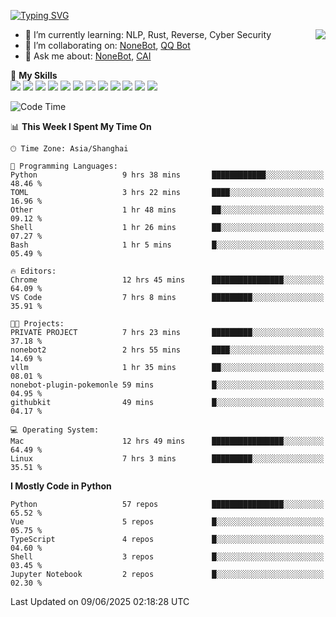 [![Typing SVG](https://readme-typing-svg.herokuapp.com?size=25&duration=2500&color=8C43EA&vCenter=true&width=200&height=40&lines=Hi+there+%F0%9F%91%8B%F0%9F%8F%BB;I'm+yanyongyu)](https://git.io/typing-svg)

<a href="#">
  <img align="right" src="https://github-readme-stats.vercel.app/api?username=yanyongyu&count_private=true&show_icons=true&bg_color=15,f2f7fd,E0EAFC" />
</a>

- 🌱 I’m currently learning: NLP, Rust, Reverse, Cyber Security
- 👯 I’m collaborating on: [NoneBot](https://github.com/nonebot), [QQ Bot](https://github.com/Mrs4s/go-cqhttp)
- 💬 Ask me about: [NoneBot](https://github.com/nonebot), [CAI](https://github.com/cscs181/CAI)

🌟 **My Skills**  
![](https://img.shields.io/badge/-Python-3e74a2?style=flat-square&logo=Python&logoColor=fff)
![](https://img.shields.io/badge/-TypeScript-3178C6?style=flat-square&logo=TypeScript&logoColor=fff)
![](https://img.shields.io/badge/-Vue-4fc08d?style=flat-square&logo=Vue.js&logoColor=fff)
![](https://img.shields.io/badge/-React-2d98ce?style=flat-square&logo=React&logoColor=fff)
![](https://img.shields.io/badge/-FastAPI-009688?style=flat-square&logo=FastAPI&logoColor=fff)
![](https://img.shields.io/badge/-Linux-000000?style=flat-square&logo=Linux&logoColor=fff)
![](https://img.shields.io/badge/-Docker-2496ED?style=flat-square&logo=Docker&logoColor=fff)
![](https://img.shields.io/badge/-Kubernetes-326CE5?style=flat-square&logo=Kubernetes&logoColor=fff)
![](https://img.shields.io/badge/-GitHub%20Actions-2088FF?style=flat-square&logo=GitHubActions&logoColor=fff)
![](https://img.shields.io/badge/-PostgreSQL-4169E1?style=flat-square&logo=PostgreSQL&logoColor=fff)
![](https://img.shields.io/badge/-Redis-DC382D?style=flat-square&logo=Redis&logoColor=fff)
![](https://img.shields.io/badge/-MongoDB-47A248?style=flat-square&logo=MongoDB&logoColor=fff)

<!--START_SECTION:waka-->
![Code Time](http://img.shields.io/badge/Code%20Time-7%2C641%20hrs%2038%20mins-blue)

📊 **This Week I Spent My Time On** 

```text
🕑︎ Time Zone: Asia/Shanghai

💬 Programming Languages: 
Python                   9 hrs 38 mins       ████████████░░░░░░░░░░░░░   48.46 % 
TOML                     3 hrs 22 mins       ████░░░░░░░░░░░░░░░░░░░░░   16.96 % 
Other                    1 hr 48 mins        ██░░░░░░░░░░░░░░░░░░░░░░░   09.12 % 
Shell                    1 hr 26 mins        ██░░░░░░░░░░░░░░░░░░░░░░░   07.27 % 
Bash                     1 hr 5 mins         █░░░░░░░░░░░░░░░░░░░░░░░░   05.49 % 

🔥 Editors: 
Chrome                   12 hrs 45 mins      ████████████████░░░░░░░░░   64.09 % 
VS Code                  7 hrs 8 mins        █████████░░░░░░░░░░░░░░░░   35.91 % 

🐱‍💻 Projects: 
PRIVATE PROJECT          7 hrs 23 mins       █████████░░░░░░░░░░░░░░░░   37.18 % 
nonebot2                 2 hrs 55 mins       ████░░░░░░░░░░░░░░░░░░░░░   14.69 % 
vllm                     1 hr 35 mins        ██░░░░░░░░░░░░░░░░░░░░░░░   08.01 % 
nonebot-plugin-pokemonle 59 mins             █░░░░░░░░░░░░░░░░░░░░░░░░   04.95 % 
githubkit                49 mins             █░░░░░░░░░░░░░░░░░░░░░░░░   04.17 % 

💻 Operating System: 
Mac                      12 hrs 49 mins      ████████████████░░░░░░░░░   64.49 % 
Linux                    7 hrs 3 mins        █████████░░░░░░░░░░░░░░░░   35.51 % 
```

**I Mostly Code in Python** 

```text
Python                   57 repos            ████████████████░░░░░░░░░   65.52 % 
Vue                      5 repos             █░░░░░░░░░░░░░░░░░░░░░░░░   05.75 % 
TypeScript               4 repos             █░░░░░░░░░░░░░░░░░░░░░░░░   04.60 % 
Shell                    3 repos             █░░░░░░░░░░░░░░░░░░░░░░░░   03.45 % 
Jupyter Notebook         2 repos             █░░░░░░░░░░░░░░░░░░░░░░░░   02.30 % 
```




 Last Updated on 09/06/2025 02:18:28 UTC
<!--END_SECTION:waka-->
